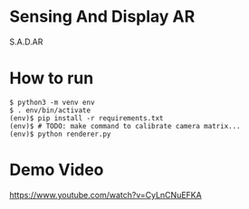 # Sensing And Display AR

S.A.D.AR

# How to run

```
$ python3 -m venv env
$ . env/bin/activate
(env)$ pip install -r requirements.txt
(env)$ # TODO: make command to calibrate camera matrix...
(env)$ python renderer.py
```

# Demo Video

https://www.youtube.com/watch?v=CyLnCNuEFKA
